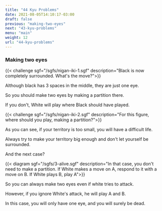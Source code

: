 ```yaml
---
title: "44 Kyu Problems"
date: 2021-08-05T14:10:17-03:00
draft: false
previous: "making-two-eyes"
next: "43-kyu-problems"
menu: "main"
weight: 12
url: "44-kyu-problems"
---
```


### Making two eyes

{{< challenge sgf="/sgfs/nigan-iki-1.sgf" description="Black is now completely surrounded. What's the move?">}}

Although black has 3 spaces in the middle, they are just one eye.

So you should make two eyes by making a partition there.

If you don't, White will play where Black should have played.

{{< challenge sgf="/sgfs/nigan-iki-2.sgf" description="For this figure, where should you play, making a partition?">}}

As you can see, if your territory is too small, you will have a difficult life.

Always try to make your territory big enough and don't let yourself be surrounded.

And the next case?

{{< diagram sgf="/sgfs/3-alive.sgf" description="In that case, you don't need to make a partition. If White makes a move on A, respond to it with a move on B. If White plays B, play A">}}

So you can always make two eyes even if white tries to attack.

However, if you ignore White's attack, he will play A and B.

In this case, you will only have one eye, and you will surely be dead.
